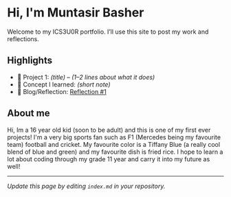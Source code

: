 # Hi, I'm Muntasir Basher
Welcome to my ICS3U0R portfolio. I’ll use this site to post my work and reflections.

## Highlights
- 🔧 Project 1: *(title)* – *(1–2 lines about what it does)*
- 🧠 Concept I learned: *(short note)*
- 📝 Blog/Reflection: [Reflection #1](./posts/first_reflection.md)

## About me
Hi, Im a 16 year old kid (soon to be adult) and this is one of my first ever projects! I'm a very big sports fan such as F1 (Mercedes being my favourite team) football and cricket. My favourite color is a Tiffany Blue (a really cool blend of blue and green) and my favourite dish is fried rice. I hope to learn a lot about coding through my grade 11 year and carry it into my future as well!

---
*Update this page by editing `index.md` in your repository.*
